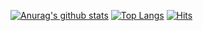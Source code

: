 
[![Anurag's github stats](https://github-readme-stats.vercel.app/api?username=NamSeonWoong&show_icons=true&theme=dracula)](https://github.com/anuraghazra/github-readme-stats)
[![Top Langs](https://github-readme-stats.vercel.app/api/top-langs/?username=NamSeonWoong&theme=synthwave)](https://github.com/anuraghazra/github-readme-stats)
[![Hits](https://hits.seeyoufarm.com/api/count/incr/badge.svg?url=https%3A%2F%2Fgithub.com%2Fwun1107%2Fhit-counter&count_bg=%231391B8&title_bg=%23C926CF&icon=python.svg&icon_color=%231177D9&title=VISITOR&edge_flat=false)](https://hits.seeyoufarm.com)
